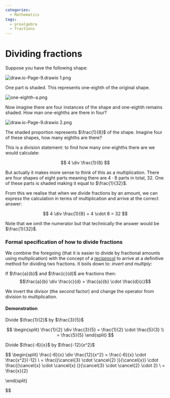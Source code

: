 ```yaml
---
categories:
  - Mathematics
tags:
  - prealgebra
  - fractions
---
```


# Dividing fractions

Suppose you have the following shape:

![draw.io-Page-9.drawio 1.png](draw.io-Page-9.drawio.png)

One part is shaded. This represents one-eighth of the original shape.

![one-eighth-a.png](one-eighth-a.png)

Now imagine there are four instances of the shape and one-eighth remains shaded.
How man one-eighths are there in four?

![draw.io-Page-9.drawio 2.png](draw.io-Page-9.drawio.png)

The shaded proportion represents $\frac{1}{8}$ of the shape. Imagine four of
these shapes, how many eighths are there?

This is a division statement: to find how many one-eighths there are we would
calculate:

$$
4 \div \frac{1}{8}
$$

But actually it makes more sense to think of this as a multiplication. There are
four shapes of eight parts meaning there are $4 \cdot 8$ parts in total, 32. One
of these parts is shaded making it equal to $\frac{1}{32}$.

From this we realise that when we divide fractions by an amount, we can express
the calculation in terms of multiplication and arrive at the correct answer:

$$
4 \div \frac{1}{8} = 4 \cdot 8 = 32
$$

Note that we omit the numerator but that technically the answer would be
$\frac{1}{32}$.

### Formal specification of how to divide fractions

We combine the foregoing (that it is easier to divide by fractional amounts
using multiplication) with the concept of a [reciprocol](Reciprocals.md) to
arrive at a definitive method for dividing two fractions. It boils down to:
_invert and multiply_:

If $\frac{a}{b}$ and $\frac{c}{d}$ are fractions then:
$$\frac{a}{b} \div \frac{c}{d} = \frac{a}{b} \cdot \frac{d}{c}$$

We invert the divisor (the second factor) and change the operator from division
to multiplication.

#### Demonstration

Divide $\frac{1}{2}$ by $\frac{3}{5}$

$$
\begin{split}
\frac{1}{2} \div \frac{3}{5}  = \frac{1}{2} \cdot \frac{5}{3}  \\
= \frac{5}{5}
\end{split}
$$

Divide $\frac{-6}{x}$ by $\frac{-12}{x^2}$

$$
\begin{split}
\frac{-6}{x} \div \frac{12}{x^2} = \frac{-6}{x} \cdot \frac{x^2}{-12} \\ =
\frac{(\cancel{3} \cdot \cancel{2} )}{\cancel{x}} \cdot \frac{(\cancel{x} \cdot \cancel{x} )}{\cancel{3} \cdot \cancel{2} \cdot 2} \\ =
\frac{x}{2}

\end{split}


$$
